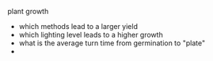 plant growth 
* which methods lead to a larger yield
* which lighting level leads to a higher growth
* what is the average turn time from germination to "plate"
*
